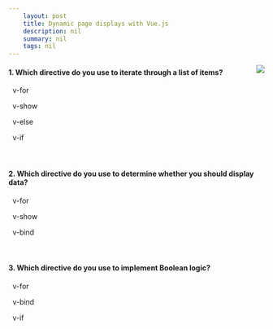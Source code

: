 ```yaml
---
    layout: post
    title: Dynamic page displays with Vue.js 
    description: nil
    summary: nil
    tags: nil
---
```



 <a target="_blank" href="https://docs.microsoft.com/en-us/learn/modules/vue-dynamic-rendering/6-knowledge-check/"><i class="fas fa-external-link-alt"></i> </a>
 <img align="right" src="https://docs.microsoft.com/en-us/learn/achievements/generic-badge.svg">
####  1. Which directive do you use to iterate through a list of items?


<i class='fas fa-check-square' style='color: Dodgerblue;'></i> &nbsp;&nbsp;v-for

<i class='far fa-square'></i> &nbsp;&nbsp;v-show

<i class='far fa-square'></i> &nbsp;&nbsp;v-else

<i class='far fa-square'></i> &nbsp;&nbsp;v-if
<br />
<br />
<br />

####  2. Which directive do you use to determine whether you should display data?


<i class='far fa-square'></i> &nbsp;&nbsp;v-for

<i class='fas fa-check-square' style='color: Dodgerblue;'></i> &nbsp;&nbsp;v-show

<i class='far fa-square'></i> &nbsp;&nbsp;v-bind
<br />
<br />
<br />

####  3. Which directive do you use to implement Boolean logic?


<i class='far fa-square'></i> &nbsp;&nbsp;v-for

<i class='far fa-square'></i> &nbsp;&nbsp;v-bind

<i class='fas fa-check-square' style='color: Dodgerblue;'></i> &nbsp;&nbsp;v-if
<br />
<br />
<br />
